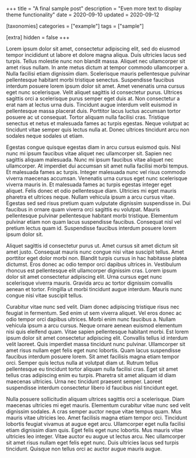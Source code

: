+++
title = "A final sample post"
description = "Even more text to display theme functionality"
date = 2020-09-10
updated = 2020-09-12

[taxonomies]
categories = ["example"]
tags = ["sample"]

[extra]
hidden = false
+++

Lorem ipsum dolor sit amet, consectetur adipiscing elit, sed do eiusmod tempor incididunt ut labore et dolore magna aliqua. Duis ultricies lacus sed turpis. Tellus molestie nunc non blandit massa. Aliquet nec ullamcorper sit amet risus nullam. In ante metus dictum at tempor commodo ullamcorper a. Nulla facilisi etiam dignissim diam. Scelerisque mauris pellentesque pulvinar pellentesque habitant morbi tristique senectus. Suspendisse faucibus interdum posuere lorem ipsum dolor sit amet. Amet venenatis urna cursus eget nunc scelerisque. Velit aliquet sagittis id consectetur purus. Ultrices sagittis orci a scelerisque purus semper eget duis at. Non consectetur a erat nam at lectus urna duis. Tincidunt augue interdum velit euismod in pellentesque massa placerat duis. Porttitor lacus luctus accumsan tortor posuere ac ut consequat. Tortor aliquam nulla facilisi cras. Tristique senectus et netus et malesuada fames ac turpis egestas. Neque volutpat ac tincidunt vitae semper quis lectus nulla at. Donec ultrices tincidunt arcu non sodales neque sodales ut etiam.

<!-- more -->

Egestas congue quisque egestas diam in arcu cursus euismod quis. Nisl nunc mi ipsum faucibus vitae aliquet nec ullamcorper sit. Sapien nec sagittis aliquam malesuada. Nunc mi ipsum faucibus vitae aliquet nec ullamcorper. At imperdiet dui accumsan sit amet nulla facilisi morbi tempus. Et malesuada fames ac turpis. Integer malesuada nunc vel risus commodo viverra maecenas accumsan. Venenatis urna cursus eget nunc scelerisque viverra mauris in. Et malesuada fames ac turpis egestas integer eget aliquet. Felis donec et odio pellentesque diam. Ultricies mi eget mauris pharetra et ultrices neque. Nullam vehicula ipsum a arcu cursus vitae. Egestas sed sed risus pretium quam vulputate dignissim suspendisse in. Dui faucibus in ornare quam viverra orci sagittis eu volutpat. Mauris pellentesque pulvinar pellentesque habitant morbi tristique. Elementum pulvinar etiam non quam lacus suspendisse faucibus. Consequat nisl vel pretium lectus quam id. Suspendisse faucibus interdum posuere lorem ipsum dolor sit.

Aliquet sagittis id consectetur purus ut. Amet cursus sit amet dictum sit amet justo. Consequat mauris nunc congue nisi vitae suscipit tellus. Amet porttitor eget dolor morbi non. Blandit turpis cursus in hac habitasse platea dictumst. Eros donec ac odio tempor orci dapibus ultrices in. Vestibulum rhoncus est pellentesque elit ullamcorper dignissim cras. Lorem ipsum dolor sit amet consectetur adipiscing elit. Urna cursus eget nunc scelerisque viverra mauris. Gravida arcu ac tortor dignissim convallis aenean et tortor. Fringilla ut morbi tincidunt augue interdum. Mauris nunc congue nisi vitae suscipit tellus.

Curabitur vitae nunc sed velit. Diam donec adipiscing tristique risus nec feugiat in fermentum. Sed enim ut sem viverra aliquet. Vel eros donec ac odio tempor orci dapibus ultrices. Morbi enim nunc faucibus a. Nullam vehicula ipsum a arcu cursus. Neque ornare aenean euismod elementum nisi quis eleifend quam. Vitae sapien pellentesque habitant morbi. Est lorem ipsum dolor sit amet consectetur adipiscing elit. Convallis tellus id interdum velit laoreet. Quis imperdiet massa tincidunt nunc pulvinar. Ullamcorper sit amet risus nullam eget felis eget nunc lobortis. Quam lacus suspendisse faucibus interdum posuere lorem. Sit amet facilisis magna etiam tempor orci. Semper quis lectus nulla at volutpat diam ut. Rutrum tellus pellentesque eu tincidunt tortor aliquam nulla facilisi cras. Eget sit amet tellus cras adipiscing enim eu turpis. Pharetra sit amet aliquam id diam maecenas ultricies. Urna nec tincidunt praesent semper. Laoreet suspendisse interdum consectetur libero id faucibus nisl tincidunt eget.

Nulla posuere sollicitudin aliquam ultrices sagittis orci a scelerisque. Diam maecenas ultricies mi eget mauris. Elementum curabitur vitae nunc sed velit dignissim sodales. A cras semper auctor neque vitae tempus quam. Mus mauris vitae ultricies leo. Amet facilisis magna etiam tempor orci. Tincidunt lobortis feugiat vivamus at augue eget arcu. Ullamcorper eget nulla facilisi etiam dignissim diam quis. Eget felis eget nunc lobortis. Mus mauris vitae ultricies leo integer. Vitae auctor eu augue ut lectus arcu. Nec ullamcorper sit amet risus nullam eget felis eget nunc. Duis ultricies lacus sed turpis tincidunt. Quisque non tellus orci ac auctor augue mauris augue.